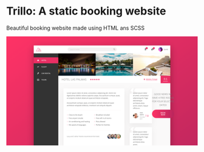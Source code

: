 
# Trillo: A static booking website




Beautiful booking website made using HTML ans SCSS




![Logo](https://github.com/Sumitsh28/Trillo/blob/main/file.png?raw=true)




